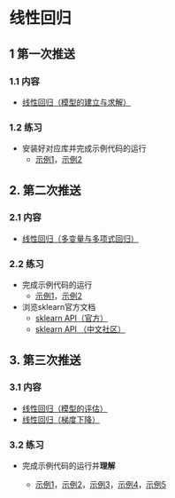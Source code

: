 # 线性回归

## 1 第一次推送

### 1.1 内容

- [线性回归（模型的建立与求解）](https://mp.weixin.qq.com/s?__biz=MzAwNjU0NjA3Ng==&mid=2247483807&idx=1&sn=1da2e31fd68a274fcd83b77050bbed2d&chksm=9b0af66cac7d7f7abaee55f157574e7164ed99409c30ed52d44934a4421f77d370c65be8eb44&token=1590793081&lang=zh_CN#rd)

### 1.2 练习

- 安装好对应库并完成示例代码的运行
  - [示例1](./101_visualization.py)，[示例2](./102_train.py)

## 2. 第二次推送

### 2.1 内容

- [线性回归（多变量与多项式回归）](https://mp.weixin.qq.com/s?__biz=MzAwNjU0NjA3Ng==&mid=2247483848&idx=1&sn=be7383d623cc4af8110d3083c3232180&chksm=9b0af63bac7d7f2de75e2da4698ddb293768418b356adecd6eff35f86c432fd9ccccf135e3ef&token=1309867420&lang=zh_CN#rd)

### 2.2 练习

- 完成示例代码的运行
  - [示例1](./201_train.py)，[示例2](./202_train_pol.py)
- 浏览sklearn官方文档
  - [sklearn API（官方）](https://scikit-learn.org/stable/modules/classes.html)
  - [sklearn API （中文社区）](https://sklearn.apachecn.org/)

## 3. 第三次推送

### 3.1 内容

- [线性回归（模型的评估）](https://mp.weixin.qq.com/s?__biz=MzAwNjU0NjA3Ng==&mid=2247483883&idx=1&sn=763bdd5f990f7d9274f7f0a6a6ca68f5&chksm=9b0af618ac7d7f0edf6611ad6ae95bc60dabb2e9c89e7405ac9fa7c50ecc6c5ad2d4ebdbb97b&token=244392929&lang=zh_CN#rd)
- [线性回归（梯度下降）](https://mp.weixin.qq.com/s?__biz=MzAwNjU0NjA3Ng==&mid=2247483883&idx=2&sn=305d24b937340e0b1650b9e7f4649b30&chksm=9b0af618ac7d7f0e57e48ae87c254016cd5e9e5bb65bd72e6ae3d5a86d22721c057358b3a636&token=244392929&lang=zh_CN#rd)

### 3.2 练习

- 完成示例代码的运行并**理解**

  - [示例1](./301_visualization.py)，[示例2](302_metrics.py)，[示例3](401_visualization.py)，[示例4](402_init_weight.py)，[示例5](./403_gradient_descent.py)

    









